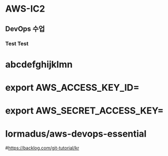 # AWS-IC2
## DevOps 수업
### Test Test
# abcdefghijklmn
# export AWS_ACCESS_KEY_ID=
# export AWS_SECRET_ACCESS_KEY=

# lormadus/aws-devops-essential
#https://backlog.com/git-tutorial/kr
